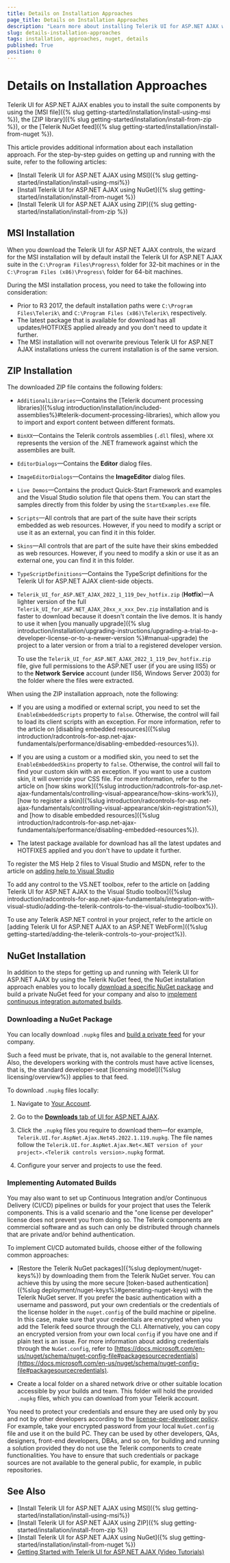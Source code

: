 ```yaml
---
title: Details on Installation Approaches
page_title: Details on Installation Approaches
description: "Learn more about installing Telerik UI for ASP.NET AJAX with MSI or ZIP files and through the Telerik NuGet feed."
slug: details-installation-approaches
tags: installation, approaches, nuget, details
published: True
position: 0
---
```


# Details on Installation Approaches

Telerik UI for ASP.NET AJAX enables you to install the suite components by using the [MSI file]({% slug getting-started/installation/install-using-msi %}), the [ZIP library]({% slug getting-started/installation/install-from-zip %}), or the [Telerik NuGet feed]({% slug getting-started/installation/install-from-nuget %}).

This article provides additional information about each installation approach. For the step-by-step guides on getting up and running with the suite, refer to the following articles:

* [Install Telerik UI for ASP.NET AJAX using MSI]({% slug getting-started/installation/install-using-msi%})
* [Install Telerik UI for ASP.NET AJAX using NuGet]({% slug getting-started/installation/install-from-nuget %})
* [Install Telerik UI for ASP.NET AJAX using ZIP]({% slug getting-started/installation/install-from-zip %})

## MSI Installation

When you download the Telerik UI for ASP.NET AJAX controls, the wizard for the MSI installation will by default install the Telerik UI for ASP.NET AJAX suite in the `C:\Program Files\Progress\` folder for 32-bit machines or in the `C:\Program Files (x86)\Progress\` folder for 64-bit machines.

During the MSI installation process, you need to take the following into consideration:

* Prior to R3 2017, the default installation paths were `C:\Program Files\Telerik\` and `C:\Program Files (x86)\Telerik\` respectively.
* The latest package that is available for download has all updates/HOTFIXES applied already and you don't need to update it further.
* The MSI installation will not overwrite previous Telerik UI for ASP.NET AJAX installations unless the current installation is of the same version.

## ZIP Installation

The downloaded ZIP file contains the following folders:

* `AdditionalLibraries`&mdash;Contains the [Telerik document processing libraries]({%slug introduction/installation/included-assemblies%}#telerik-document-processing-libraries), which allow you to import and export content between different formats.

* `BinXX`&mdash;Contains the Telerik controls assemblies (`.dll` files), where `XX` represents the version of the .NET framework against which the assemblies are built.

* `EditorDialogs`&mdash;Contains the **Editor** dialog files.

* `ImageEditorDialogs`&mdash;Contains the **ImageEditor** dialog files.

* `Live Demos`&mdash;Contains the product Quick-Start Framework and examples and the Visual Studio solution file that opens them. You can start the samples directly from this folder by using the `StartExamples.exe` file.

* `Scripts`&mdash;All controls that are part of the suite have their scripts embedded as web resources. However, if you need to modify a script or use it as an external, you can find it in this folder.

* `Skins`&mdash;All controls that are part of the suite have their skins embedded as web resources. However, if you need to modify a skin or use it as an external one, you can find it in this folder.

* `TypeScriptDefinitions`&mdash;Contains the TypeScript definitions for the Telerik UI for ASP.NET AJAX client-side objects.

* `Telerik_UI_for_ASP.NET_AJAX_2022_1_119_Dev_hotfix.zip` (**Hotfix**)&mdash;A lighter version of the full `Telerik_UI_for_ASP.NET_AJAX_20xx_x_xxx_Dev.zip` installation and is faster to download because it doesn't contain the live demos. It is handy to use it when [you manually upgrade]({% slug introduction/installation/upgrading-instructions/upgrading-a-trial-to-a-developer-license-or-to-a-newer-version %}#manual-upgrade) the project to a later version or from a trial to a registered developer version.

  To use the `Telerik_UI_for_ASP.NET_AJAX_2022_1_119_Dev_hotfix.zip` file, give full permissions to the ASP.NET user (if you are using IIS5) or to the **Network** **Service** account (under IIS6, Windows Server 2003) for the folder where the files were extracted.

When using the ZIP installation approach, note the following:

* If you are using a modified or external script, you need to set the `EnableEmbeddedScripts` property to `false`. Otherwise, the control will fail to load its client scripts with an exception. For more information, refer to the article on [disabling embedded resources]({%slug introduction/radcontrols-for-asp.net-ajax-fundamentals/performance/disabling-embedded-resources%}).

* If you are using a custom or a modified skin, you need to set the `EnableEmbeddedSkins` property to `false`.	Otherwise, the control will fail to find your custom skin with an exception. If you want to use a custom skin, it will override your CSS file. For more information, refer to the article on [how skins work]({%slug introduction/radcontrols-for-asp.net-ajax-fundamentals/controlling-visual-appearance/how-skins-work%}), [how to register a skin]({%slug introduction/radcontrols-for-asp.net-ajax-fundamentals/controlling-visual-appearance/skin-registration%}), and [how to disable embedded resources]({%slug introduction/radcontrols-for-asp.net-ajax-fundamentals/performance/disabling-embedded-resources%}).

* The latest package available for download has all the latest updates and HOTFIXES applied and you don't have to update it further.

To register the MS Help 2 files to Visual Studio and MSDN, refer to the article on [adding help to Visual Studio](https://www.telerik.com/support/kb/aspnet-ajax/general/add-help-to-visual-studio.aspx)

To add any control to the VS.NET toolbox, refer to the article on [adding Telerik UI for ASP.NET AJAX to the Visual Studio toolbox]({%slug introduction/radcontrols-for-asp.net-ajax-fundamentals/integration-with-visual-studio/adding-the-telerik-controls-to-the-visual-studio-toolbox%}).

To use any Telerik ASP.NET control in your project, refer to the article on [adding Telerik UI for ASP.NET AJAX to an ASP.NET WebForm]({%slug getting-started/adding-the-telerik-controls-to-your-project%}).

## NuGet Installation

In addition to the steps for getting up and running with Telerik UI for ASP.NET AJAX by using the Telerik NuGet feed, the NuGet installation approach enables you to locally [download a specific NuGet package](#downloading-a-nuget-package) and build a private NuGet feed for your company and also to [implement continuous integration automated builds](#implementing-automated-builds).    

### Downloading a NuGet Package

You can locally download `.nupkg` files and [build a private feed](https://www.telerik.com/blogs/power-your-projects-with-telerik---now-with-the-convenience-of-nuget) for your company.

Such a feed must be private, that is, not available to the general Internet. Also, the developers working with the controls must have active licenses, that is, the standard developer-seat [licensing model]({%slug licensing/overview%}) applies to that feed.

To download `.nupkg` files locally:

1. Navigate to [Your Account](https://www.telerik.com/account/).

1. Go to the [**Downloads** tab of UI for ASP.NET AJAX](https://www.telerik.com/account/product-download?product=RCAJAX).

1. Click the `.nupkg` files you require to download them&mdash;for example, `Telerik.UI.for.AspNet.Ajax.Net45.2022.1.119.nupkg`. The file names follow the `Telerik.UI.for.AspNet.Ajax.Net<.NET version of your project>.<Telerik controls version>.nupkg` format.

1. Configure your server and projects to use the feed.

### Implementing Automated Builds

You may also want to set up Continuous Integration and/or Continuous Delivery (CI/CD) pipelines or builds for your project that uses the Telerik components. This is a valid scenario and the "one license per developer" license does not prevent you from doing so. The Telerik components are commercial software and as such can only be distributed through channels that are private and/or behind authentication.

To implement CI/CD automated builds, choose either of the following common approaches:

* [Restore the Telerik NuGet packages]({%slug deployment/nuget-keys%}) by downloading them from the Telerik NuGet server. You can achieve this by using the more secure [token-based authentication]({%slug deployment/nuget-keys%}#generating-nuget-keys) with the Telerik NuGet server. If you prefer the basic authentication with a username and password, put your own credentials or the credentials of the license holder in the `nuget.config` of the build machine or pipeline. In this case, make sure that your credentials are encrypted when you add the Telerik feed source through the CLI. Alternatively, you can copy an encrypted version from your own local `config` if you have one and if plain text is an issue. For more information about adding credentials through the `NuGet.config`, refer to [https://docs.microsoft.com/en-us/nuget/schema/nuget-config-file#packagesourcecredentials](https://docs.microsoft.com/en-us/nuget/schema/nuget-config-file#packagesourcecredentials).

* Create a local folder on a shared network drive or other suitable location accessible by your builds and team. This folder will hold the provided `.nupkg` files, which you can download from your Telerik account.

You need to protect your credentials and ensure they are used only by you and not by other developers according to the [license-per-developer policy](https://www.telerik.com/purchase/license-agreement/aspnet-ajax). For example, take your encrypted password from your local `NuGet.config` file and use it on the build PC. They can be used by other developers, QAs, designers, front-end developers, DBAs, and so on, for building and running a solution provided they do not use the Telerik components to create functionalities. You have to ensure that such credentials or package sources are not available to the general public, for example, in public repositories.

## See Also

* [Install Telerik UI for ASP.NET AJAX using MSI]({% slug getting-started/installation/install-using-msi%})
* [Install Telerik UI for ASP.NET AJAX using ZIP]({% slug getting-started/installation/install-from-zip %})
* [Install Telerik UI for ASP.NET AJAX using NuGet]({% slug getting-started/installation/install-from-nuget %})
* [Getting Started with Telerik UI for ASP.NET AJAX (Video Tutorials)](https://learn.telerik.com/learn/course/external/view/elearning/5/telerik-ui-for-aspnet-ajax)
